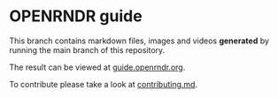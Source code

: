 # OPENRNDR guide

This branch contains markdown files, images and videos 
**generated** by running the main branch of this repository.

The result can be viewed at [guide.openrndr.org](https://guide.openrndr.org).

To contribute please take a look at
[contributing.md](https://github.com/openrndr/openrndr-guide/blob/main/contributing.md).
